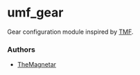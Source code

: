 umf_gear
========

Gear configuration module inspired by [TMF](https://github.com/TMF3/TMF).

### Authors

- [TheMagnetar](http://github.com/TheMagnetar)
